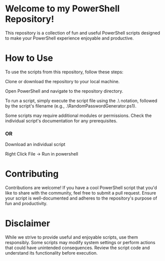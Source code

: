 # Welcome to my PowerShell Repository! 
This repository is a collection of fun and useful PowerShell scripts designed to make your PowerShell experience enjoyable and productive.

# How to Use
To use the scripts from this repository, follow these steps:

Clone or download the repository to your local machine.

Open PowerShell and navigate to the repository directory.

To run a script, simply execute the script file using the .\ notation, followed by the script's filename (e.g., .\RandomPasswordGenerator.ps1).

Some scripts may require additional modules or permissions. Check the individual script's documentation for any prerequisites.

### OR

Download an individual script

Right Click File -> Run in powershell

# Contributing
Contributions are welcome! If you have a cool PowerShell script that you'd like to share with the community, feel free to submit a pull request. Ensure your script is well-documented and adheres to the repository's purpose of fun and productivity.

# Disclaimer
While we strive to provide useful and enjoyable scripts, use them responsibly. Some scripts may modify system settings or perform actions that could have unintended consequences. Review the script code and understand its functionality before execution.
